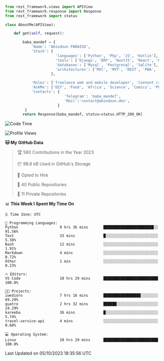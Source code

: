 ###
```python
from rest_framework.views import APIView
from rest_framework.response import Response
from rest_framework import status

class AboutMe(APIView):

    def get(self, request):

        baba_mandef = {
            'Name': 'Abiodoun PARAISO',
            'Stack': {
                       'languages': ['Python', 'Php', 'JS', 'Kotlin'],
                       'tools': ['Django', 'DRF', 'NuxtJS', 'React', 'Kotlin', 'Electron'],
                       'databases': ['Mysql', 'Postgresql', 'Sqlite'],
                       'architectures': ['MVC', 'MVT', 'REST', 'PWA', 'SPA', 'MicroServices']
                     },

            'Roles': ['freelance web and mobile developer', 'Content creator', 'Teacher', 'Mentor'],
            'AskMe': ['DIY', 'Food', 'Africa', 'Science', 'Comics', 'Photography', 'Tech', 'Programming'],
            'Contacts': {
                           'Telegram': 'baba_mandef',
                           'Mail':'contact@abiodoun.dev',
                        }
         }
        return Response(baba_mandef, status=status.HTTP_200_OK)

```                    

<!--START_SECTION:waka-->
![Code Time](http://img.shields.io/badge/Code%20Time-787%20hrs%2055%20mins-blue)

![Profile Views](http://img.shields.io/badge/Profile%20Views-0-blue)

**🐱 My GitHub Data** 

> 🏆 580 Contributions in the Year 2023
 > 
> 📦 98.6 kB Used in GitHub's Storage 
 > 
> 💼 Opted to Hire
 > 
> 📜 40 Public Repositories 
 > 
> 🔑 11 Private Repositories  
 > 
📊 **This Week I Spent My Time On** 

```text
⌚︎ Time Zone: UTC

💬 Programming Languages: 
Python                   9 hrs 36 mins       ███████████████████████░░   91.56% 
Text                     33 mins             █░░░░░░░░░░░░░░░░░░░░░░░░   5.38% 
Bash                     12 mins             ░░░░░░░░░░░░░░░░░░░░░░░░░   1.91% 
Markdown                 4 mins              ░░░░░░░░░░░░░░░░░░░░░░░░░   0.72% 
Other                    1 min               ░░░░░░░░░░░░░░░░░░░░░░░░░   0.23%

🔥 Editors: 
VS Code                  10 hrs 29 mins      █████████████████████████   100.0%

🐱‍💻 Projects: 
iwedioro                 7 hrs 16 mins       █████████████████░░░░░░░░   69.29% 
quatro                   2 hrs 32 mins       ██████░░░░░░░░░░░░░░░░░░░   24.29% 
kareeba                  36 mins             █░░░░░░░░░░░░░░░░░░░░░░░░   5.74% 
travel-service-api       4 mins              ░░░░░░░░░░░░░░░░░░░░░░░░░   0.68%

💻 Operating System: 
Linux                    10 hrs 29 mins      █████████████████████████   100.0%

```


 Last Updated on 05/10/2023 18:35:56 UTC
<!--END_SECTION:waka-->
